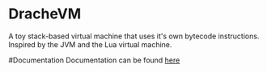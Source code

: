 # DracheVM
A toy stack-based virtual machine that uses it's own bytecode instructions. Inspired by the JVM and the Lua virtual machine.

#Documentation
Documentation can be found [here](Documentation.md)
